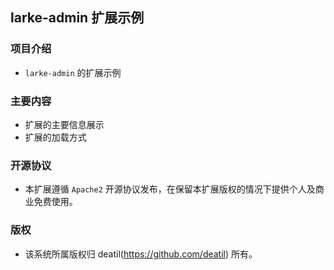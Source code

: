 ## larke-admin 扩展示例


### 项目介绍

*  `larke-admin` 的扩展示例


### 主要内容

*  扩展的主要信息展示
*  扩展的加载方式


### 开源协议

*  本扩展遵循 `Apache2` 开源协议发布，在保留本扩展版权的情况下提供个人及商业免费使用。  


### 版权

*  该系统所属版权归 deatil(https://github.com/deatil) 所有。

